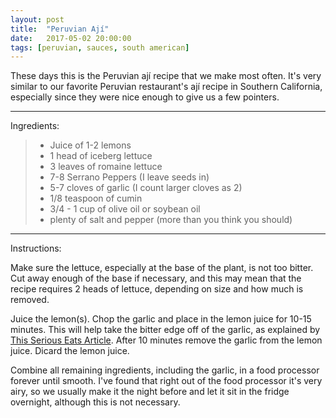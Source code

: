 ```yaml
---
layout: post
title:  "Peruvian Ají"
date:   2017-05-02 20:00:00
tags: [peruvian, sauces, south american]
---
```


These days this is the Peruvian ají recipe that we make most often. It's very similar to our favorite Peruvian restaurant's ají recipe in Southern California, especially since they were nice enough to give us a few pointers.

---

Ingredients:
>  * Juice of 1-2 lemons
>  * 1 head of iceberg lettuce
>  * 3 leaves of romaine lettuce
>  * 7-8 Serrano Peppers (I leave seeds in)
>  * 5-7 cloves of garlic (I count larger cloves as 2)
>  * 1/8 teaspoon of cumin
>  * 3/4 - 1 cup of olive oil or soybean oil
>  * plenty of salt and pepper (more than you think you should)

---

Instructions:

Make sure the lettuce, especially at the base of the plant, is not too bitter. Cut away enough of the base if necessary, and this may mean that the recipe requires 2 heads of lettuce, depending on size and how much is removed.

Juice the lemon(s). Chop the garlic and place in the lemon juice for 10-15 minutes. This will help take the bitter edge off of the garlic, as explained by [This Serious Eats Article](https://www.seriouseats.com/2016/03/the-food-lab-how-to-make-great-hummus.html#garlic). After 10 minutes remove the garlic from the lemon juice. Dicard the lemon juice.

Combine all remaining ingredients, including the garlic, in a food processor forever until smooth. I've found that right out of the food processor it's very airy, so we usually make it the night before and let it sit in the fridge overnight, although this is not necessary.

